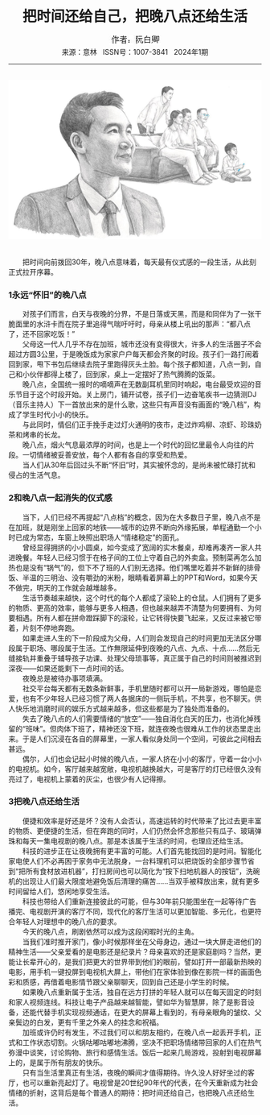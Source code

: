 # <center>把时间还给自己，把晚八点还给生活</center>

<div align=center><img src="https://raw.githubusercontent.com/leaguecn/magazines/main/img_authors/%25d7%25f7%25d5%25df%25a3%25ba%25c8%25ee%25b0%25d7%25c7%25e4.jpg"></div>

<center>来源：意林   ISSN号：1007-3841   2024年1期</center>

* * *

<br>![](https://raw.githubusercontent.com/leaguecn/magazines/main/img/yili20240106-1-l.jpg)

  
<br>　　把时间向前拨回30年，晚八点意味着，每天最有仪式感的一段生活，从此刻正式拉开序幕。

### 1永远“怀旧”的晚八点

  
　　对孩子们而言，白天与夜晚的分界，不是日落或天黑，而是和同伴为了一张干脆面里的水浒卡而在院子里追得气喘吁吁时，母亲从楼上吼出的那声：“都八点了，还不回家吃饭！”  
　　父母这一代人几乎不存在加班，城市还没有变得很大，许多人的生活圈子不会超过方圆3公里，于是晚饭成为家家户户每天都会齐聚的时段。孩子们一路打闹着回到家，甩下书包后继续去院子里跑得灰头土脸。每个孩子都知道，八点一到，自己和小伙伴都得上楼了，回到家，桌上一定摆好了热气腾腾的饭菜。  
　　晚八点，全国统一报时的嘀嘀声在无数副耳机里同时响起，电台最受欢迎的音乐节目于这个时段开始。关上房门，铺开试卷，孩子们一边奋笔疾书一边猜测DJ（音乐主持人）下一首放出来的是什么歌，这些只有声音没有画面的“晚八档”，构成了学生时代小小的快乐。  
　　与此同时，情侣们正手挽手走过灯火通明的夜市，走过炸鸡柳、凉虾、珍珠奶茶和烤串的长龙。  
　　晚八点，烟火气息最浓厚的时间，也是上一个时代的回忆里最令人向往的片段。一切情绪被妥善安放，每个人都有各自的享受和热爱。  
　　当人们从30年后回过头不断“怀旧”时，其实被怀念的，是尚未被忙碌打扰和侵占的生活气息。

### 2和晚八点一起消失的仪式感

  
　　当下，人们已经不再提起“八点档”的概念，因为在大多数日子里，晚八点不是在加班，就是刚坐上回家的地铁——城市的边界不断向外缘拓展，单程通勤一个小时已成为常态，车窗上映照出职场人“情绪稳定”的面孔。  
　　曾经显得拥挤的小小圆桌，如今变成了宽阔的实木餐桌，却难再凑齐一家人共进晚餐。年轻人已经习惯于在格子间的工位上守着自己的外卖盒。预制菜再怎么加热也是没有“锅气”的，但下不了班的人们别无选择。他们嘴里吃着并不新鲜的排骨饭、半温的三明治、没有嚼劲的米粉，眼睛看着屏幕上的PPT和Word，如果今天不做完，明天的工作就会越堆越多。  
　　生活节奏越来越快，这个时代的每个人都成了滚轮上的仓鼠。人们拥有了更多的物质、更高的效率，能够与更多人相遇，但也越来越弄不清楚为何要拥有、为何要相遇。所有人都在拼命蹬踩脚下的滚轮，让它转得快要飞起来，又反过来被它带着，片刻不停地奔跑。  
　　如果走进人生的下一阶段成为父母，人们则会发现自己的时间更加无法区分哪段属于职场、哪段属于生活。工作無限延伸到夜晚的八点、九点、十点……然后无缝接轨并重叠于辅导孩子功课、处理父母琐事等，真正属于自己的时间则被推迟到深夜——如果还能剩下一点时间的话。  
　　夜晚总是被待办事项填满。  
　　社交平台每天都有无数条新鲜事，手机里随时都可以开一局新游戏，哪怕是恋爱，也有不少年轻人已经习惯了两人各据床的一侧玩手机，不共享，也不聊天。供人快乐地消磨时间的娱乐方式越来越多，但这些都是为了独处而准备的。  
　　失去了晚八点的人们需要情绪的“放空”——独自消化白天的压力，也消化掉残留的“班味”。但肉体下班了，精神还没下班，就连夜晚也很难从工作的状态里走出来。于是人们沉浸在各自的屏幕里，一家人看似身处同一个空间，可彼此之间相去甚远。  
　　偶尔，人们也会记起小时候的晚八点，一家人挤在小小的客厅，守着一台小小的电视机。如今，客厅越来越宽敞，电视机越换越大，可是客厅的灯已经很久没有亮过了，电视机上蒙着的灰尘，也很少有人记得擦。

### 3把晚八点还给生活

  
　　便捷和效率是好还是坏？没有人会否认，高速运转的时代带来了比过去更丰富的物质、更便捷的生活，但在奔跑的同时，人们仍然会怀念那些只有瓜子、玻璃弹珠和每天一集电视剧的晚八点。那是本该属于生活的时间，也理应还给生活。  
　　科技的进步正在让夜晚拥有更丰富的可能。人们首先能找回的是时间。智能化家电使人们不必再困于家务中无法脱身，一台料理机可以把烧饭的全部步骤节省到“把所有食材放进机器”，打扫房间也可以简化为“按下扫地机器人的按钮”，洗碗机的出现让人们最大限度地避免饭后清理的痛苦……当双手被释放出来，就有更多时间留给人们，悠闲地享受生活。  
　　科技也带给人们重新连接彼此的可能，但与30年前只能围坐在一起等待广告播完、电视剧开演的客厅不同，现代化的客厅生活可以更加智能、多元化，也更符合年轻人对理想中的晚八点的要求。  
　　今天的晚八点，刷剧依然可以成为这段闲暇时光的主角。  
　　当我们准时推开家门，像小时候那样坐在父母身边，通过一块大屏走进他们的精神生活——父亲爱看的是电影还是纪录片？母亲喜欢的还是家庭剧吗？当然，更能让长辈开心的，是我们把更大的世界带到他们的眼前，譬如打开一部最新热映的电影，用手机一键投屏到电视机大屏上，带他们在家体验到像在影院一样的画面色彩和质感，再借着电影情节跟父亲聊聊天，回到自己还是小学生的时候。  
　　如果晚八点重新属于生活，独自在远方打拼的年轻人就可以在每天固定的时刻和家人视频连线。科技让电子产品越来越智能，譬如华为智慧屏，除了是影音设备，还能代替手机实现视频通话，在更大的屏幕上看到的，有母亲眼角的皱纹、父亲鬓边的白发，更有千里之外亲人的挂念和祝福。  
　　加班或许仍时有发生，不过我们可以和朋友相约，在晚八点一起丢开手机，正式和工作状态切割。火锅咕嘟咕嘟地沸腾，坚决不把职场情绪带回家的人们在热气弥漫中谈笑，讨论购物、旅行和感情生活。饭后一起来几局游戏，投射到电视屏幕上的，是属于所有朋友的快乐。  
　　只有当生活里真正有生活，夜晚的瞬间才值得期待。许久没人好好坐过的客厅，也可以重新亮起灯了。电视曾是20世纪90年代的代表，在今天重新成为社会情绪的折射，这背后是每个普通人的期待：把时间还给自己，也把晚八点还给生活。

